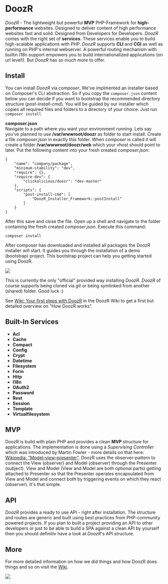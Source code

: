 # DoozR
*DoozR* - The lightweight but powerful **MVP** PHP-Framework for **high-performance** websites. Designed to deliver content of high performance websites fast and solid. Designed from Developers for Developers. *DoozR* comes with the right set of **services**. These services enable you to build high-scalable applications with PHP. *DoozR* supports **CLI** and **CGI** as well as running on PHP's internal webserver. A powerful routing mechanism with builtin *I18n* support empowers you to build internationalized applications (on url level!). But *DoozR* has so much more to offer.


## Install
You can install *DoozR* via *composer*. We've implmented an installer based on Composer's CLI abstraction. So if you copy the `composer.json` content below you can decide if you want to bootstrap the recommended directory structure (*post-install-cmd*). You will be guided by our installer which copies all required files and folders to a directory of your choice. Just run `composer install`
  
**composer.json**  
Navigate to a path where you want your environment running. Lets say you've planned to use **/var/wwwroot/doozr** as folder to start install. Create a file *composer.json* in exactly this folder. When *composer* is called it will create a folder **/var/wwwroot/doozr/web** which your vhost should point to later. Put the following content into your fresh created *composer.json*:

    {
        "name": "company/package",
        "minimum-stability": "dev",
        "require": {},
        "require-dev": {
            "clickalicious/doozr": "dev-master"
        },
        "scripts": {
            "post-install-cmd": [
                "DoozR_Installer_Framework::postInstall"
            ]
        }
    }
    

After this save and close the file. Open up a shell and navigate to the folder containing the fresh created *composer.json*. Execute this command:

    composer install


After composer has downloaded and installed all packages the DoozR installer will start. It guides you through the installation of a demo (bootstrap) project. This bootstrap project can help you getting started using DoozR.

<img src="http://i.imgur.com/gkyNcpn.jpg" />

This is currently the only "official" provided way installing *DoozR*. *DoozR* of course supports being cloned via *git* or being symlinked from another (shared) folder. Good luck :)

See [Wiki: Your first steps with DoozR](https://github.com/clickalicious/DoozR/wiki/1.-Your-first-steps-with-DoozR) in the DoozR Wiki to get a first but detailed overview on "How DoozR works".


## Built-In Services
 - **Acl**
 - **Cache**
 - **Compact**
 - **Config**
 - **Crypt**
 - **Datetime**
 - **Filesystem**
 - **Form**
 - **Http**
 - **I18n**
 - **OAuth2**
 - **Password**
 - **Rest**
 - **Session**
 - **Template**
 - **Virtualfilesystem**


## MVP
DoozR is build with plain PHP and provides a clean **MVP** structure for applications. The implementation is done using a *Supervising Controller* which was introduced by Martin Fowler - more details on that here: [Wikipedia: "Model–view–presenter"](https://en.wikipedia.org/wiki/Model%E2%80%93view%E2%80%93presenter). DoozR uses the observer-pattern to connect the View (observer) and Model (observer) through the Presenter (subject). View and Model (View and Model are both optional parts) getting attached to Presenter so that the Presenter operates encapsulated from View and Model and connect both by triggering events on which they react (observer). It's that simple.


## API
*DoozR* provides a ready to use API - right after installation. The structure and routes are generic and built using best practices from PHP-community powered projects. If you plan to built a project providing an API to other developers or just to be able to build a SPA against a clean API by yourself then you should definitiv have a look at *DoozR*'s API structure.


## More
For more detailed information on how we did things and how DoozR does things and so on visit the [Wiki](https://github.com/clickalicious/DoozR/wiki/_pages).


<a href="https://twitter.com/intent/tweet?hashtags=&original_referer=http%3A%2F%2Fgithub.com%2F&text=Check+out+DoozR+-+The+lightweight+MVP+PHP-Framework+for+high-performance+websites+@phpfluesterer+%23clickalicious+%23DoozR+%23php&tw_p=tweetbutton&url=https%3A%2F%2Fgithub.com%2clickalicious%2DoozR" target="_blank">
  <img src="http://jpillora.com/github-twitter-button/img/tweet.png"></img>
</a>
